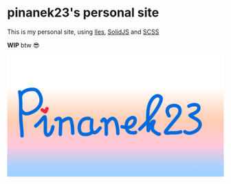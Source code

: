 # pinanek23's personal site

This is my personal site, using [Iles](https://iles.pages.dev), [SolidJS](https://www.solidjs.com) and [SCSS](https://sass-lang.com)

**WIP** btw 😎

![Logo of pinanek23's personal site](public/default-logo.png)
